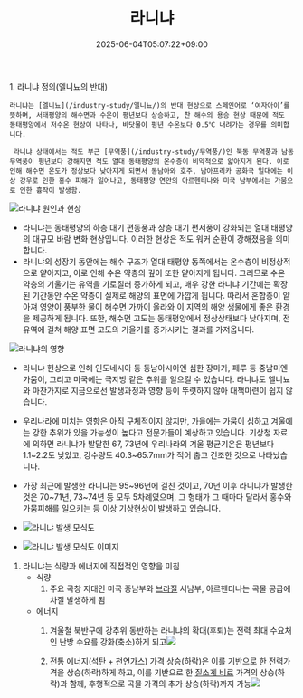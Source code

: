 ﻿---
title: "라니냐"
date: 2025-06-04T05:07:22+09:00
lastmod: 2025-06-04T05:07:22+09:00
type: docs
sidebar:
  open: true
weight: 4
---
<div style="display:none">
  <meta property="article:published_time" content="2025-06-03T20:07:22Z" />
  <meta property="article:modified_time" content="2025-06-03T20:07:22Z" />
</div>
1. 라니냐 정의(엘니뇨의 반대)
	
	라니냐는 [엘니뇨](/industry-study/엘니뇨/)의 반대 현상으로 스페인어로 ‘여자아이’를 뜻하며, 서태평양의 해수면과 수온이 평년보다 상승하고, 찬 해수의 용승 현상 때문에 적도 동태평양에서 저수온 현상이 나타나, 바닷물이 평년 수온보다 0.5℃ 내려가는 경우를 의미합니다.

	 라니냐 상태에서는 적도 부근 [무역풍](/industry-study/무역풍/)인 북동 무역풍과 남동 무역풍이 평년보다 강해지면 적도 열대 동태평양의 온수층이 비약적으로 얇아지게 된다. 이로 인해 해수면 온도가 정상보다 낮아지게 되면서 동남아와 호주, 남아프리카 공화국 일대에는 이상 강우로 인한 홍수 피해가 일어나고, 동태평양 연안의 아르헨티나와 미국 남부에서는 가뭄으로 인한 흉작이 발생함. 

![라니냐 원인과 현상](https://www.gihoo.or.kr/portal/webzine/2010_spring/img/sub/h4_0203.gif)

- 라니냐는 동태평양의 하층 대기 편동풍과 상층 대기 편서풍이 강화되는 열대 태평양의 대규모 바람 변화 현상입니다. 이러한 현상은 적도 워커 순환이 강해졌음을 의미합니다.
- 라니냐의 성장기 동안에는 해수 구조가 열대 태평양 동쪽에서는 온수층이 비정상적으로 얕아지고, 이로 인해 수온 약층의 깊이 또한 얕아지게 됩니다. 그러므로 수온 약층의 기울기는 유역을 가로질러 증가하게 되고, 매우 강한 라니냐 기간에는 확장된 기간동안 수온 약층이 실제로 해양의 표면에 가깝게 됩니다. 따라서 혼합층이 얕아져 영양이 풍부한 물이 해수면 가까이 올라와 이 지역의 해양 생물에게 좋은 환경을 제공하게 됩니다. 또한, 해수면 고도는 동태평양에서 정상상태보다 낮아지며, 전 유역에 걸쳐 해양 표면 고도의 기울기를 증가시키는 결과를 가져옵니다.

![라니냐의 영향](https://www.gihoo.or.kr/portal/webzine/2010_spring/img/sub/h4_0204.gif)

- 라니냐 현상으로 인해 인도네시아 등 동남아시아엔 심한 장마가, 페루 등 중남미엔 가뭄이, 그리고 미국에는 극지방 같은 추위를 일으킬 수 있습니다. 라니냐도 엘니뇨와 마찬가지로 지금으로선 발생과정과 영향 등이 뚜렷하지 않아 대책마련이 쉽지 않습니다.
- 우리나라에 미치는 영향은 아직 구체적이지 않지만, 가을에는 가뭄이 심하고 겨울에는 강한 추위가 있을 가능성이 높다고 전문가들이 예상하고 있습니다. 기상청 자료에 의하면 라니냐가 발달한 67, 73년에 우리나라의 겨울 평균기온은 평년보다 1.1~2.2도 낮았고, 강수량도 40.3~65.7mm가 적어 춥고 건조한 것으로 나타났습니다.
- 가장 최근에 발생한 라니냐는 95~96년에 걸친 것이고, 70년 이후 라니냐가 발생한 것은 70~71년, 73~74년 등 모두 5차례였으며, 그 형태가 그 때마다 달라서 홍수와 가뭄피해를 일으키는 등 이상 기상현상이 발생하고 있습니다.

- ![라니냐 발생 모식도](https://www.gihoo.or.kr/portal/webzine/2010_spring/img/sub/s_title0203.gif)
- ![라니냐 발생 모식도 이미지](https://www.gihoo.or.kr/portal/webzine/2010_spring/img/sub/img0205.gif)

1. 라니냐는 식량과 에너지에 직접적인 영향을 미침
	- 식량
		1. 주요 곡창 지대인 미국 중남부와 [브라질](/industry-study/브라질/) 서남부, 아르헨티나는 곡물 공급에 차질 발생하게 됨
	- 에너지 
		1. 겨울철 북반구에 강추위 동반하는 라니냐의 확대(후퇴)는 전력 최대 수요처인 난방 수요를 강화(축소)하게 되고![](https://i.imgur.com/PvBCQiJ.png)
 
		2. 전통 에너지([석탄](/industry-study/석탄/) + [천연가스](/industry-study/천연가스/)) 가격 상승(하락)은 이를 기반으로 한 전력가격을 상승(하락)하게 하고, 이를 기반으로 한 [질소계 비료](/industry-study/질소계-비료/) 가격의 상승(하락)과 함께, 후행적으로 곡물 가격의 추가 상승(하락)까지 가능![](https://i.imgur.com/g7mGAUs.png)
